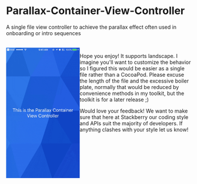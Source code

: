 # Parallax-Container-View-Controller
A single file view controller to achieve the parallax effect often used in onboarding or intro sequences

<br>

<img align=left src="https://github.com/Stackberry/Parallax-Container-View-Controller/raw/master/capture.gif" alt="Capture" width=200px/>

Hope you enjoy! It supports landscape. I imagine you'll want to customize the behavior so I figured this would be easier as a single file rather than a CocoaPod. Please excuse the length of the file and the excessive boiler plate, normally that would be reduced by convenience methods in my toolkit, but the toolkit is for a later release ;)

Would love your feedback! We want to make sure that here at Stackberry our coding style and APIs suit the majority of developers. If anything clashes with your style let us know!

